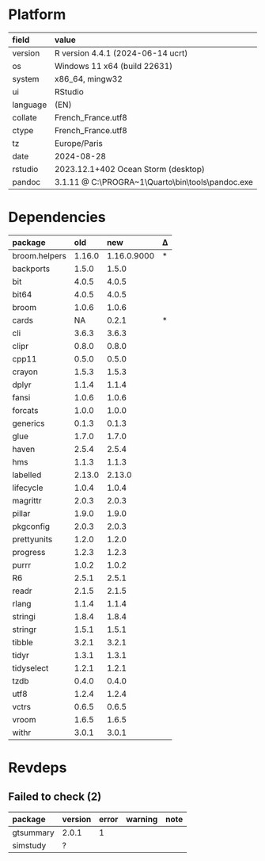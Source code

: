 # Platform

|field    |value                                            |
|:--------|:------------------------------------------------|
|version  |R version 4.4.1 (2024-06-14 ucrt)                |
|os       |Windows 11 x64 (build 22631)                     |
|system   |x86_64, mingw32                                  |
|ui       |RStudio                                          |
|language |(EN)                                             |
|collate  |French_France.utf8                               |
|ctype    |French_France.utf8                               |
|tz       |Europe/Paris                                     |
|date     |2024-08-28                                       |
|rstudio  |2023.12.1+402 Ocean Storm (desktop)              |
|pandoc   |3.1.11 @ C:\PROGRA~1\Quarto\bin\tools\pandoc.exe |

# Dependencies

|package       |old    |new         |Δ  |
|:-------------|:------|:-----------|:--|
|broom.helpers |1.16.0 |1.16.0.9000 |*  |
|backports     |1.5.0  |1.5.0       |   |
|bit           |4.0.5  |4.0.5       |   |
|bit64         |4.0.5  |4.0.5       |   |
|broom         |1.0.6  |1.0.6       |   |
|cards         |NA     |0.2.1       |*  |
|cli           |3.6.3  |3.6.3       |   |
|clipr         |0.8.0  |0.8.0       |   |
|cpp11         |0.5.0  |0.5.0       |   |
|crayon        |1.5.3  |1.5.3       |   |
|dplyr         |1.1.4  |1.1.4       |   |
|fansi         |1.0.6  |1.0.6       |   |
|forcats       |1.0.0  |1.0.0       |   |
|generics      |0.1.3  |0.1.3       |   |
|glue          |1.7.0  |1.7.0       |   |
|haven         |2.5.4  |2.5.4       |   |
|hms           |1.1.3  |1.1.3       |   |
|labelled      |2.13.0 |2.13.0      |   |
|lifecycle     |1.0.4  |1.0.4       |   |
|magrittr      |2.0.3  |2.0.3       |   |
|pillar        |1.9.0  |1.9.0       |   |
|pkgconfig     |2.0.3  |2.0.3       |   |
|prettyunits   |1.2.0  |1.2.0       |   |
|progress      |1.2.3  |1.2.3       |   |
|purrr         |1.0.2  |1.0.2       |   |
|R6            |2.5.1  |2.5.1       |   |
|readr         |2.1.5  |2.1.5       |   |
|rlang         |1.1.4  |1.1.4       |   |
|stringi       |1.8.4  |1.8.4       |   |
|stringr       |1.5.1  |1.5.1       |   |
|tibble        |3.2.1  |3.2.1       |   |
|tidyr         |1.3.1  |1.3.1       |   |
|tidyselect    |1.2.1  |1.2.1       |   |
|tzdb          |0.4.0  |0.4.0       |   |
|utf8          |1.2.4  |1.2.4       |   |
|vctrs         |0.6.5  |0.6.5       |   |
|vroom         |1.6.5  |1.6.5       |   |
|withr         |3.0.1  |3.0.1       |   |

# Revdeps

## Failed to check (2)

|package   |version |error |warning |note |
|:---------|:-------|:-----|:-------|:----|
|gtsummary |2.0.1   |1     |        |     |
|simstudy  |?       |      |        |     |

